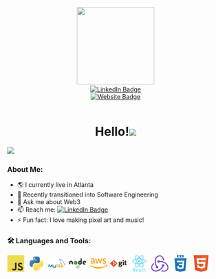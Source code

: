 

<div id="header" align="center">
  <img src="https://github.com/milomadeit/milomadeit/assets/125615182/603ffd53-a166-4eff-b631-973b17f37992" width=180 height=180 />
</div>

<div id="badges" align="center">
  <a href="https://www.linkedin.com/in/zachmilo/">
  <img src="https://img.shields.io/badge/LinkedIn-blue?style=for-the-badge&logo=linkedin&logoColor=white" alt="LinkedIn Badge"/>   
  </a>
</div>
<div id="badges" align="center">
  <a href="https://zachmilo.vercel.app/">
  <img src="https://img.shields.io/badge/Portfolio%20Website-8A2BE2?style=for-the-badge"      alt="Website Badge"/> 
  </a>
</div>
<div align="center">
  <img src="https://komarev.com/ghpvc/?username=milomadeit&style=flat-square&color=blue" alt=""/>
</div>

<h1 align="center">Hello!<img src="https://media.giphy.com/media/hvRJCLFzcasrR4ia7z/giphy.gif" width="30px"/>
</h1>

<img src="https://github.com/milomadeit/milomadeit/assets/125615182/8fa4d5b6-38a4-4992-bf3e-3c5cccd57510" />


### About Me:

- 🌎 I currently live in Atlanta
- 👯 Recently transitioned into Software Engineering
- 💬 Ask me about Web3
- 📫 Reach me:  <a href="https://www.linkedin.com/in/zachmilo/">
  <img src="https://img.shields.io/badge/LinkedIn-blue?style=for-the-badge&logo=linkedin&logoColor=white" alt="LinkedIn Badge"/>   
  </a>
- ⚡ Fun fact: I love making pixel art and music!


### :hammer_and_wrench: Languages and Tools:
<div>
  
  <img src="https://github.com/devicons/devicon/blob/master/icons/javascript/javascript-original.svg" title="JavaScript" alt="JavaScript" width="40" height="40"/>&nbsp;
    <img src="https://github.com/devicons/devicon/blob/master/icons/python/python-original.svg" title="Python" alt="Python" width="40" height="40"/>&nbsp;
  <img src="https://github.com/devicons/devicon/blob/master/icons/mysql/mysql-original-wordmark.svg" title="MySQL"  alt="MySQL" width="40" height="40"/>&nbsp;
  <img src="https://github.com/devicons/devicon/blob/master/icons/nodejs/nodejs-original-wordmark.svg" title="NodeJS" alt="NodeJS" width="40" height="40"/>&nbsp;
  <img src="https://github.com/devicons/devicon/blob/master/icons/amazonwebservices/amazonwebservices-plain-wordmark.svg" title="AWS" alt="AWS" width="40" height="40"/>&nbsp;
  <img src="https://github.com/devicons/devicon/blob/master/icons/git/git-original-wordmark.svg" title="Git" 
 alt="Git" width="40" height="40"/>&nbsp;
 <img src="https://github.com/devicons/devicon/blob/master/icons/react/react-original-wordmark.svg" title="React" alt="React" width="40" height="40"/>&nbsp;
  <img src="https://github.com/devicons/devicon/blob/master/icons/redux/redux-original.svg" title="Redux" alt="Redux " width="40" height="40"/>&nbsp;
  <img src="https://github.com/devicons/devicon/blob/master/icons/css3/css3-plain-wordmark.svg"  title="CSS3" alt="CSS" width="40" height="40"/>&nbsp;
  <img src="https://github.com/devicons/devicon/blob/master/icons/html5/html5-original.svg" title="HTML5" alt="HTML" width="40" height="40"/>&nbsp;
  
</div>
